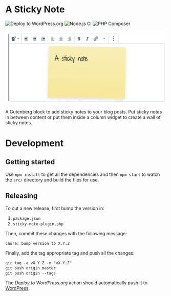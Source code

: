 # A Sticky Note

![Deploy to WordPress.org](https://github.com/prtksxna/a-sticky-note/workflows/Deploy%20to%20WordPress.org/badge.svg)
![Node.js CI](https://github.com/prtksxna/a-sticky-note/workflows/Node.js%20CI/badge.svg)
![PHP Composer](https://github.com/prtksxna/a-sticky-note/workflows/PHP%20Composer/badge.svg)

![Screenshot of a sticky note plugin](https://raw.githubusercontent.com/prtksxna/a-sticky-note/master/.wordpress-org/screenshot-2.png)

A Gutenberg block to add sticky notes to your blog posts. Put sticky notes in between content or put them inside a column widget to create a wall of sticky notes.

# Development

## Getting started

Use `npm install` to get all the dependencies and then `npm start` to watch the `src/` directory and build the files for use.

## Releasing

To cut a new release, first bump the version in:

1. `package.json`
2. `sticky-note-plugin.php`

Then, commit these changes with the following message:

```
chore: bump version to X.Y.Z
```

Finally, add the tag appropriate tag and push all the changes:

```
git tag -a vX.Y.Z -m "vX.Y.Z"
git push origin master
git push origin --tags
```

The *Deploy to WordPress.org* action should automatically push it to [WordPress](https://github.com/prtksxna/a-sticky-note).
